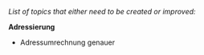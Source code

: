 *List of topics that either need to be created or improved:*

**Adressierung**
- Adressumrechnung genauer
